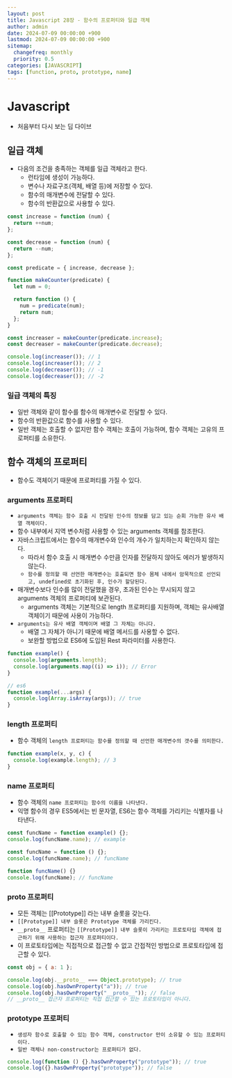 ```yaml
---
layout: post
title: Javascript 28장 - 함수의 프로퍼티와 일급 객체
author: admin
date: 2024-07-09 00:00:00 +900
lastmod: 2024-07-09 00:00:00 +900
sitemap:
  changefreq: monthly
  priority: 0.5
categories: [JAVASCRIPT]
tags: [function, proto, prototype, name]
---
```


# Javascript

- 처음부터 다시 보는 딥 다이브

## 일급 객체

- 다음의 조건을 충족하는 객체를 일급 객체라고 한다.
  - 런타임에 생성이 가능하다.
  - 변수나 자료구조(객체, 배열 등)에 저장할 수 있다.
  - 함수의 매개변수에 전달할 수 있다.
  - 함수의 반환값으로 사용할 수 있다.

```jsx
const increase = function (num) {
  return ++num;
};

const decrease = function (num) {
  return --num;
};

const predicate = { increase, decrease };

function makeCounter(predicate) {
  let num = 0;

  return function () {
    num = predicate(num);
    return num;
  };
}

const increaser = makeCounter(predicate.increase);
const decreaser = makeCounter(predicate.decrease);

console.log(increaser()); // 1
console.log(increaser()); // 2
console.log(decreaser()); // -1
console.log(decreaser()); // -2
```

### 일급 객체의 특징

- 일반 객체와 같이 함수를 함수의 매개변수로 전달할 수 있다.
- 함수의 반환값으로 함수를 사용할 수 있다.
- 일반 객체는 호출할 수 없지만 함수 객체는 호출이 가능하며, 함수 객체는 고유의 프로퍼티를 소유한다.

## 함수 객체의 프로퍼티

- 함수도 객체이기 때문에 프로퍼티를 가질 수 있다.

### arguments 프로퍼티

- `arguments 객체는 함수 호출 시 전달된 인수의 정보를 담고 있는 순회 가능한 유사 배열 객체이다.`
- 함수 내부에서 지역 변수처럼 사용할 수 있는 arguments 객체를 참조한다.
- 자바스크립트에서는 함수의 매개변수와 인수의 개수가 일치하는지 확인하지 않는다.
  - 따라서 함수 호출 시 매개변수 수만큼 인자를 전달하지 않아도 에러가 발생하지 않는다.
  - `함수를 정의할 때 선언한 매개변수는 호출되면 함수 몸체 내에서 암묵적으로 선언되고, undefined로 초기화된 후, 인수가 할당된다.`
- 매개변수보다 인수를 많이 전달했을 경우, 초과된 인수는 무시되지 않고 arguments 객체의 프로퍼티에 보관된다.
  - arguments 객체는 기본적으로 length 프로퍼티를 지원하며, 객체는 유사배열 객체이기 때문에 사용이 가능하다.
- `arguments는 유사 배열 객체이며 배열 그 자체는 아니다.`
  - 배열 그 자체가 아니기 때문에 배열 메서드를 사용할 수 없다.
  - 보완할 방법으로 ES6에 도입된 Rest 파라미터를 사용한다.

```jsx
function example() {
  console.log(arguments.length);
  console.log(arguments.map((i) => i)); // Error
}

// es6
function example(...args) {
  console.log(Array.isArray(args)); // true
}
```

### length 프로퍼티

- 함수 객체의 `length 프로퍼티는 함수를 정의할 때 선언한 매개변수의 갯수를 의미한다.`

```jsx
function example(x, y, c) {
  console.log(example.length); // 3
}
```

### name 프로퍼티

- 함수 객체의 `name 프로퍼티는 함수의 이름을 나타낸다.`
- 익명 함수의 경우 ES5에서는 빈 문자열, ES6는 함수 객체를 가리키는 식별자를 나타낸다.

```jsx
const funcName = function example() {};
console.log(funcName.name); // example

const funcName = function () {};
console.log(funcName.name); // funcName

function funcName() {}
console.log(funcName); // funcName
```

### proto 프로퍼티

- 모든 객체는 [[Prototype]] 라는 내부 슬롯을 갖는다.
- `[[Prototype]] 내부 슬롯은 Prototype 객체를 가리킨다.`
- `__proto__` 프로퍼티는 `[[Prototype]] 내부 슬롯이 가리키는 프로토타입 객체에 접근하기 위해 사용하는 접근자 프로퍼티이다.`
- 이 프로토타입에는 직접적으로 접근할 수 없고 간접적인 방법으로 프로토타입에 접근할 수 있다.

```jsx
const obj = { a: 1 };

console.log(obj.__proto__ === Object.prototype); // true
console.log(obj.hasOwnProperty("a")); // true
console.log(obj.hasOwnProperty("__proto__")); // false
// __proto__ 접근자 프로퍼티는 직접 접근할 수 있는 프로토타입이 아니다.
```

### prototype 프로퍼티

- `생성자 함수로 호출할 수 있는 함수 객체, constructor 만이 소유할 수 있는 프로퍼티이다.`
- `일반 객체나 non-constructor는 프로퍼티가 없다.`

```jsx
console.log(function () {}.hasOwnProperty("prototype")); // true
console.log({}.hasOwnProperty("prototype")); // false
```
